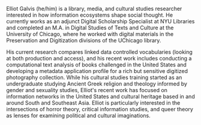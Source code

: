 Elliot Galvis (he/him) is a library, media, and cultural studies researcher interested in how information ecosystems shape social thought. He currently works as an adjunct Digital Scholarship Specialist at NYU Libraries and completed an M.A. in Digital Studies of Texts and Culture at the University of Chicago, where he worked with digital materials in the Preservation and Digitization divisions of the UChicago library. 

His current research compares linked data controlled vocabularies (looking at both production and access), and his recent work includes conducting a computational text analysis of books challenged in the United States and developing a metadata application profile for a rich but sensitive digitized photography collection. While his cultural studies training started as an undergraduate studying Ancient Greek religion and theology informed by gender and sexuality studies, Elliot's recent work has focused on information networks in the United States and cultural heritage based in and around South and Southeast Asia. Elliot is particularly interested in the intersections of horror theory, critical information studies, and queer theory as lenses for examining political and cultural imaginations.